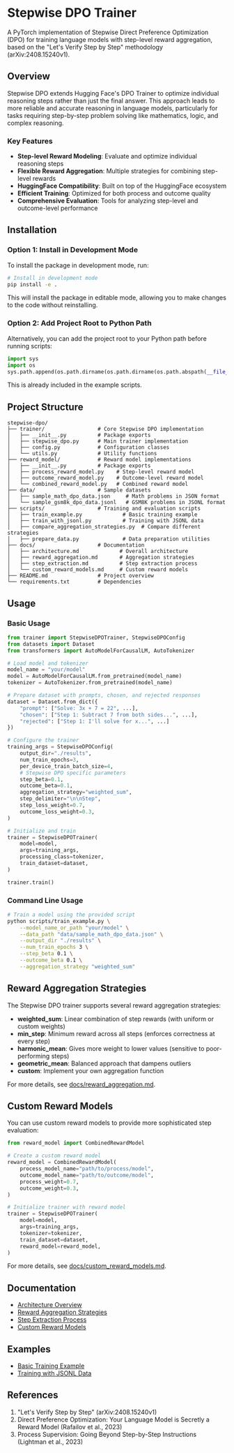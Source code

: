 # Stepwise DPO Trainer

A PyTorch implementation of Stepwise Direct Preference Optimization (DPO) for training language models with step-level reward aggregation, based on the "Let's Verify Step by Step" methodology (arXiv:2408.15240v1).

## Overview

Stepwise DPO extends Hugging Face's DPO Trainer to optimize individual reasoning steps rather than just the final answer. This approach leads to more reliable and accurate reasoning in language models, particularly for tasks requiring step-by-step problem solving like mathematics, logic, and complex reasoning.

### Key Features

- **Step-level Reward Modeling**: Evaluate and optimize individual reasoning steps
- **Flexible Reward Aggregation**: Multiple strategies for combining step-level rewards
- **HuggingFace Compatibility**: Built on top of the HuggingFace ecosystem
- **Efficient Training**: Optimized for both process and outcome quality
- **Comprehensive Evaluation**: Tools for analyzing step-level and outcome-level performance

## Installation

### Option 1: Install in Development Mode

To install the package in development mode, run:

```bash
# Install in development mode
pip install -e .
```

This will install the package in editable mode, allowing you to make changes to the code without reinstalling.

### Option 2: Add Project Root to Python Path

Alternatively, you can add the project root to your Python path before running scripts:

```python
import sys
import os
sys.path.append(os.path.dirname(os.path.dirname(os.path.abspath(__file__))))
```

This is already included in the example scripts.

## Project Structure

```
stepwise-dpo/
├── trainer/                 # Core Stepwise DPO implementation
│   ├── __init__.py          # Package exports
│   ├── stepwise_dpo.py      # Main trainer implementation
│   ├── config.py            # Configuration classes
│   └── utils.py             # Utility functions
├── reward_model/            # Reward model implementations
│   ├── __init__.py          # Package exports
│   ├── process_reward_model.py    # Step-level reward model
│   ├── outcome_reward_model.py    # Outcome-level reward model
│   └── combined_reward_model.py   # Combined reward model
├── data/                    # Sample datasets
│   ├── sample_math_dpo_data.json     # Math problems in JSON format
│   └── sample_gsm8k_dpo_data.jsonl   # GSM8K problems in JSONL format
├── scripts/                 # Training and evaluation scripts
│   ├── train_example.py             # Basic training example
│   ├── train_with_jsonl.py          # Training with JSONL data
│   ├── compare_aggregation_strategies.py  # Compare different strategies
│   ├── prepare_data.py              # Data preparation utilities
├── docs/                    # Documentation
│   ├── architecture.md             # Overall architecture
│   ├── reward_aggregation.md       # Aggregation strategies
│   ├── step_extraction.md          # Step extraction process
│   └── custom_reward_models.md     # Custom reward models
├── README.md                # Project overview
└── requirements.txt         # Dependencies
```

## Usage

### Basic Usage

```python
from trainer import StepwiseDPOTrainer, StepwiseDPOConfig
from datasets import Dataset
from transformers import AutoModelForCausalLM, AutoTokenizer

# Load model and tokenizer
model_name = "your/model"
model = AutoModelForCausalLM.from_pretrained(model_name)
tokenizer = AutoTokenizer.from_pretrained(model_name)

# Prepare dataset with prompts, chosen, and rejected responses
dataset = Dataset.from_dict({
    "prompt": ["Solve: 3x + 7 = 22", ...],
    "chosen": ["Step 1: Subtract 7 from both sides...", ...],
    "rejected": ["Step 1: I'll solve for x...", ...]
})

# Configure the trainer
training_args = StepwiseDPOConfig(
    output_dir="./results",
    num_train_epochs=3,
    per_device_train_batch_size=4,
    # Stepwise DPO specific parameters
    step_beta=0.1,
    outcome_beta=0.1,
    aggregation_strategy="weighted_sum",
    step_delimiter="\n\nStep",
    step_loss_weight=0.7,
    outcome_loss_weight=0.3,
)

# Initialize and train
trainer = StepwiseDPOTrainer(
    model=model,
    args=training_args,
    processing_class=tokenizer,
    train_dataset=dataset,
)

trainer.train()
```

### Command Line Usage

```bash
# Train a model using the provided script
python scripts/train_example.py \
    --model_name_or_path "your/model" \
    --data_path "data/sample_math_dpo_data.json" \
    --output_dir "./results" \
    --num_train_epochs 3 \
    --step_beta 0.1 \
    --outcome_beta 0.1 \
    --aggregation_strategy "weighted_sum"
```

## Reward Aggregation Strategies

The Stepwise DPO trainer supports several reward aggregation strategies:

- **weighted_sum**: Linear combination of step rewards (with uniform or custom weights)
- **min_step**: Minimum reward across all steps (enforces correctness at every step)
- **harmonic_mean**: Gives more weight to lower values (sensitive to poor-performing steps)
- **geometric_mean**: Balanced approach that dampens outliers
- **custom**: Implement your own aggregation function

For more details, see [docs/reward_aggregation.md](docs/reward_aggregation.md).

## Custom Reward Models

You can use custom reward models to provide more sophisticated step evaluation:

```python
from reward_model import CombinedRewardModel

# Create a custom reward model
reward_model = CombinedRewardModel(
    process_model_name="path/to/process/model",
    outcome_model_name="path/to/outcome/model",
    process_weight=0.7,
    outcome_weight=0.3,
)

# Initialize trainer with reward model
trainer = StepwiseDPOTrainer(
    model=model,
    args=training_args,
    tokenizer=tokenizer,
    train_dataset=dataset,
    reward_model=reward_model,
)
```

For more details, see [docs/custom_reward_models.md](docs/custom_reward_models.md).

## Documentation

- [Architecture Overview](docs/architecture.md)
- [Reward Aggregation Strategies](docs/reward_aggregation.md)
- [Step Extraction Process](docs/step_extraction.md)
- [Custom Reward Models](docs/custom_reward_models.md)

## Examples

- [Basic Training Example](scripts/train_example.py)
- [Training with JSONL Data](scripts/train_with_jsonl.py)

## References

1. "Let's Verify Step by Step" (arXiv:2408.15240v1)
2. Direct Preference Optimization: Your Language Model is Secretly a Reward Model (Rafailov et al., 2023)
3. Process Supervision: Going Beyond Step-by-Step Instructions (Lightman et al., 2023)

